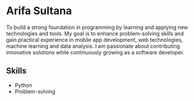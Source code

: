 <h1>Arifa Sultana</h1>
<p>To build a strong foundation in programming by learning and applying new technologies and tools. My goal is to enhance problem-solving skills and gain practical experience in mobile app development, web technologies, machine learning and data analysis. I am passionate about contributing innovative solutions while continuously growing as a software developer.</p>

## Skills
- Python
- Problem-solving
   
